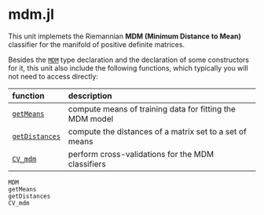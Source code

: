 # mdm.jl

This unit implemets the Riemannian **MDM (Minimum Distance to Mean)**
classifier for the manifold of positive definite matrices.

Besides the [`MDM`](@ref) type declaration and the declaration of some
constructors for it, this unit also include the following functions,
which typically you will not need to access directly:

|         function       |           description             |
|:-----------------------|:----------------------------------|
| [`getMeans`](@ref)     | compute means of training data for fitting the MDM model |
| [`getDistances`](@ref) | compute the distances of a matrix set to a set of means |
| [`CV_mdm`](@ref)       | perform cross-validations for the MDM classifiers |

```@docs
MDM
getMeans
getDistances
CV_mdm
```
